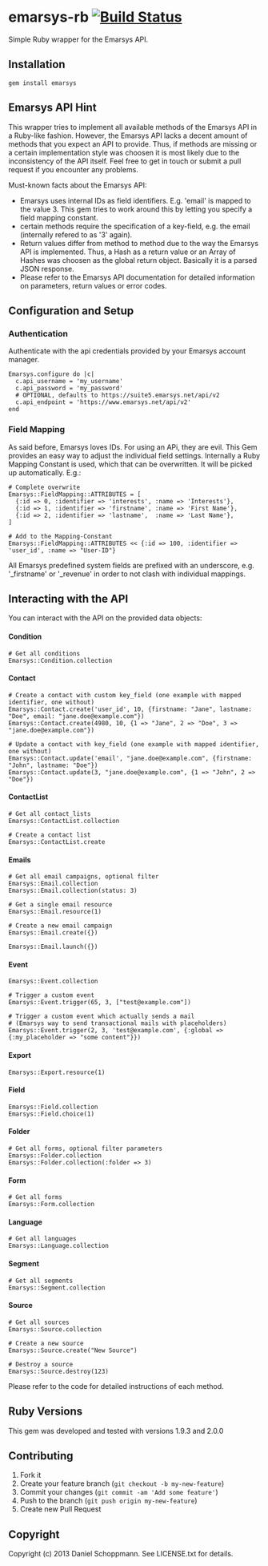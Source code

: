 # emarsys-rb [![Build Status](https://travis-ci.org/Absolventa/emarsys-rb.svg?branch=master)](https://travis-ci.org/Absolventa/emarsys-rb)

Simple Ruby wrapper for the Emarsys API.

## Installation

    gem install emarsys

## Emarsys API Hint

This wrapper tries to implement all available methods of the Emarsys API in a
Ruby-like fashion. However, the Emarsys API lacks a decent amount of methods that
you expect an API to provide.
Thus, if methods are missing or a certain implementation
style was choosen it is most likely due to the inconsistency of the API itself.
Feel free to get in touch or submit a pull request if you encounter any problems.

Must-known facts about the Emarsys API:

* Emarsys uses internal IDs as field identifiers. E.g. 'email' is mapped to the value 3.
This gem tries to work around this by letting you specify a field mapping constant.
* certain methods require the specification of a key-field, e.g. the email (internally refered to as '3' again).
* Return values differ from method to method due to the way the Emarsys API is implemented.
Thus, a Hash as a return value or an Array of Hashes was choosen as the global return object. Basically it is a parsed JSON response.
* Please refer to the Emarsys API documentation for detailed information on parameters, return values or error codes.

## Configuration and Setup
### Authentication

Authenticate with the api credentials provided by your Emarsys account manager.

    Emarsys.configure do |c|
      c.api_username = 'my_username'
      c.api_password = 'my_password'
      # OPTIONAL, defaults to https://suite5.emarsys.net/api/v2
      c.api_endpoint = 'https://www.emarsys.net/api/v2'
    end

### Field Mapping

As said before, Emarsys loves IDs. For using an APi, they are evil. This Gem provides
an easy way to adjust the individual field settings. Internally a Ruby Mapping Constant is used,
which that can be overwritten. It will be picked up automatically. E.g.:

    # Complete overwrite
    Emarsys::FieldMapping::ATTRIBUTES = [
      {:id => 0, :identifier => 'interests', :name => 'Interests'},
      {:id => 1, :identifier => 'firstname', :name => 'First Name'},
      {:id => 2, :identifier => 'lastname',  :name => 'Last Name'},
    ]

    # Add to the Mapping-Constant
    Emarsys::FieldMapping::ATTRIBUTES << {:id => 100, :identifier => 'user_id', :name => "User-ID"}

All Emarsys predefined system fields are prefixed with an underscore, e.g. '_firstname' or '_revenue' in order to not
clash with individual mappings.


## Interacting with the API

You can interact with the API on the provided data objects:

#### Condition

    # Get all conditions
    Emarsys::Condition.collection

#### Contact

    # Create a contact with custom key_field (one example with mapped identifier, one without)
    Emarsys::Contact.create('user_id', 10, {firstname: "Jane", lastname: "Doe", email: "jane.doe@example.com"})
    Emarsys::Contact.create(4980, 10, {1 => "Jane", 2 => "Doe", 3 => "jane.doe@example.com"})

    # Update a contact with key_field (one example with mapped identifier, one without)
    Emarsys::Contact.update('email', "jane.doe@example.com", {firstname: "John", lastname: "Doe"})
    Emarsys::Contact.update(3, "jane.doe@example.com", {1 => "John", 2 => "Doe"})

#### ContactList

    # Get all contact_lists
    Emarsys::ContactList.collection

    # Create a contact list
    Emarsys::ContactList.create

#### Emails

    # Get all email campaigns, optional filter
    Emarsys::Email.collection
    Emarsys::Email.collection(status: 3)

    # Get a single email resource
    Emarsys::Email.resource(1)

    # Create a new email campaign
    Emarsys::Email.create({})

    Emarsys::Email.launch({})

#### Event

    Emarsys::Event.collection

    # Trigger a custom event
    Emarsys::Event.trigger(65, 3, ["test@example.com"])

    # Trigger a custom event which actually sends a mail
    # (Emarsys way to send transactional mails with placeholders)
    Emarsys::Event.trigger(2, 3, 'test@example.com', {:global => {:my_placeholder => "some content"}})

#### Export

    Emarsys::Export.resource(1)

#### Field

    Emarsys::Field.collection
    Emarsys::Field.choice(1)

#### Folder

    # Get all forms, optional filter parameters
    Emarsys::Folder.collection
    Emarsys::Folder.collection(:folder => 3)

#### Form

    # Get all forms
    Emarsys::Form.collection

#### Language

    # Get all languages
    Emarsys::Language.collection

#### Segment

    # Get all segments
    Emarsys::Segment.collection

#### Source

    # Get all sources
    Emarsys::Source.collection

    # Create a new source
    Emarsys::Source.create("New Source")

    # Destroy a source
    Emarsys::Source.destroy(123)


Please refer to the code for detailed instructions of each method.

## Ruby Versions

This gem was developed and tested with versions 1.9.3 and 2.0.0


## Contributing

1. Fork it
2. Create your feature branch (`git checkout -b my-new-feature`)
3. Commit your changes (`git commit -am 'Add some feature'`)
4. Push to the branch (`git push origin my-new-feature`)
5. Create new Pull Request


## Copyright

Copyright (c) 2013 Daniel Schoppmann. See LICENSE.txt for details.
